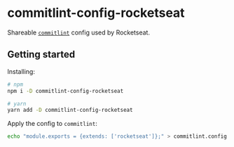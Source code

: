 # commitlint-config-rocketseat

Shareable [`commitlint`](https://github.com/conventional-changelog/commitlint) config used by Rocketseat.

## Getting started

Installing:

```sh
# npm
npm i -D commitlint-config-rocketseat

# yarn
yarn add -D commitlint-config-rocketseat
```

Apply the config to `commitlint`:

```sh
echo "module.exports = {extends: ['rocketseat']};" > commitlint.config.js
```
